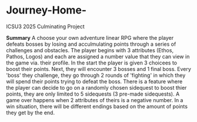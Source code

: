 # Journey-Home-
ICSU3 2025 Culminating Project

**Summary**
A choose your own adventure linear RPG where the player defeats bosses by losing and acculmulating points through a series of challenges and obstacles. The player begins with 3 attributes (Ethos, Pathos, Logos) and each are assigned a number value that they can view in the game via. their profile. In the start the player is given 3 choicees to boost their points. Next, they will encounter 3 bosses and 1 final boss. Every 'boss' they challenge, they go through 2 rounds of 'fighting' in which they will spend their points trying to defeat the boss. There is a feature where the player can decide to go on a randomly chosen sidequest to boost thier points, they are only limited to 5 sidequests (3 pre-made sidequests). A game over happens when 2 attributes of theirs is a negative number. In a win situation, there will be different endings based on the amount of points they get by the end. 																												
